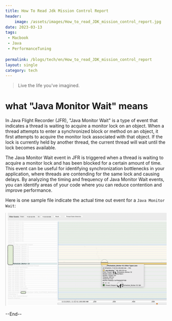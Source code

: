 ```yaml
---
title: How To Read Jdk Mission Control Report
header:
    image: /assets/images/How_to_read_JDK_mission_control_report.jpg
date: 2023-03-13
tags:
 - Macbook
 - Java
 - PerformanceTuning

permalink: /blogs/tech/en/How_to_read_JDK_mission_control_report
layout: single
category: tech
---
```

> Live the life you've imagined.

# what "Java Monitor Wait" means

In Java Flight Recorder (JFR), "Java Monitor Wait" is a type of event that indicates a thread is waiting to acquire a monitor lock on an object. When a thread attempts to enter a synchronized block or method on an object, it first attempts to acquire the monitor lock associated with that object. If the lock is currently held by another thread, the current thread will wait until the lock becomes available.

The Java Monitor Wait event in JFR is triggered when a thread is waiting to acquire a monitor lock and has been blocked for a certain amount of time. This event can be useful for identifying synchronization bottlenecks in your application, where threads are contending for the same lock and causing delays. By analyzing the timing and frequency of Java Monitor Wait events, you can identify areas of your code where you can reduce contention and improve performance.

Here is one sample file indicate the actual time out event for a `Java Monitor Wait`:

![](/assets/images/JFR_Monitor.png)


--End--
